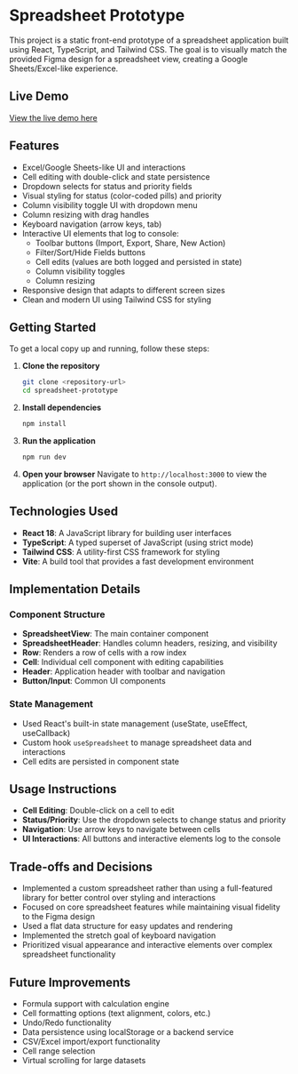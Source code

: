 # Spreadsheet Prototype

This project is a static front-end prototype of a spreadsheet application built using React, TypeScript, and Tailwind CSS. The goal is to visually match the provided Figma design for a spreadsheet view, creating a Google Sheets/Excel-like experience.

## Live Demo

[View the live demo here](https://spreadsheet-prototype-git-main-moinkhanjsxs-projects.vercel.app/)

## Features

- Excel/Google Sheets-like UI and interactions
- Cell editing with double-click and state persistence
- Dropdown selects for status and priority fields
- Visual styling for status (color-coded pills) and priority
- Column visibility toggle UI with dropdown menu
- Column resizing with drag handles
- Keyboard navigation (arrow keys, tab)
- Interactive UI elements that log to console:
  - Toolbar buttons (Import, Export, Share, New Action)
  - Filter/Sort/Hide Fields buttons
  - Cell edits (values are both logged and persisted in state)
  - Column visibility toggles
  - Column resizing
- Responsive design that adapts to different screen sizes
- Clean and modern UI using Tailwind CSS for styling

## Getting Started

To get a local copy up and running, follow these steps:

1. **Clone the repository**
   ```bash
   git clone <repository-url>
   cd spreadsheet-prototype
   ```

2. **Install dependencies**
   ```bash
   npm install
   ```

3. **Run the application**
   ```bash
   npm run dev
   ```

4. **Open your browser**
   Navigate to `http://localhost:3000` to view the application (or the port shown in the console output).

## Technologies Used

- **React 18**: A JavaScript library for building user interfaces
- **TypeScript**: A typed superset of JavaScript (using strict mode)
- **Tailwind CSS**: A utility-first CSS framework for styling
- **Vite**: A build tool that provides a fast development environment

## Implementation Details

### Component Structure

- **SpreadsheetView**: The main container component
- **SpreadsheetHeader**: Handles column headers, resizing, and visibility
- **Row**: Renders a row of cells with a row index
- **Cell**: Individual cell component with editing capabilities
- **Header**: Application header with toolbar and navigation
- **Button/Input**: Common UI components

### State Management

- Used React's built-in state management (useState, useEffect, useCallback)
- Custom hook `useSpreadsheet` to manage spreadsheet data and interactions
- Cell edits are persisted in component state

## Usage Instructions

- **Cell Editing**: Double-click on a cell to edit
- **Status/Priority**: Use the dropdown selects to change status and priority
- **Navigation**: Use arrow keys to navigate between cells
- **UI Interactions**: All buttons and interactive elements log to the console

## Trade-offs and Decisions

- Implemented a custom spreadsheet rather than using a full-featured library for better control over styling and interactions
- Focused on core spreadsheet features while maintaining visual fidelity to the Figma design
- Used a flat data structure for easy updates and rendering
- Implemented the stretch goal of keyboard navigation
- Prioritized visual appearance and interactive elements over complex spreadsheet functionality

## Future Improvements

- Formula support with calculation engine
- Cell formatting options (text alignment, colors, etc.)
- Undo/Redo functionality
- Data persistence using localStorage or a backend service
- CSV/Excel import/export functionality
- Cell range selection
- Virtual scrolling for large datasets
